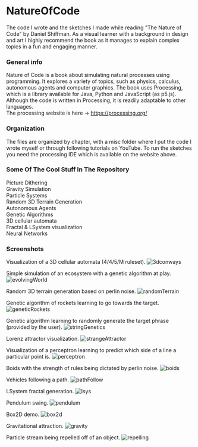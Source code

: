 # NatureOfCode
The code I wrote and the sketches I made while reading "The Nature of Code" by Daniel Shiffman. As a visual learner with a background
in design and art I highly recommend the book as it manages to explain complex topics in a fun and engaging manner.
### General info
Nature of Code is a book about simulating natural processes using programming. It explores a variety of topics, such as physics,
calculus, autonomous agents and computer graphics. The book uses Processing, which is a library available for Java, Python and JavaScript (as p5.js).
Although the code is written in Processing, it is readily adaptable to other languages. </br>
The processing website is here -> https://processing.org/
### Organization
The files are organized by chapter, with a misc folder where I put the code I wrote myself or through following tutorials
on YouTube. To run the sketches you need the processing IDE which is available on the website above.
### Some Of The Cool Stuff In The Repository
Picture Dithering </br>
Gravity Simulation </br>
Particle Systems </br>
Random 3D Terrain Generation </br>
Autonomous Agents </br>
Genetic Algorithms </br>
3D cellular automata </br>
Fractal & LSystem visualization </br>
Neural Networks </br>
### Screenshots
Visualization of a 3D cellular automata (4/4/5/M ruleset).
![3dconways](./screenshots/3dconways.gif)</br>

Simple simulation of an ecosystem with a genetic algorithm at play.
![evolvingWorld](./screenshots/evolvingWorld.gif)</br>

Random 3D terrain generation based on perlin noise.
![randomTerrain](./screenshots/randomTerrain.gif)</br>

Genetic algorithm of rockets learning to go towards the target.
![geneticRockets](./screenshots/geneticRockets.gif)</br>

Genetic algorithm learning to randomly generate the target phrase (provided by the user).
![stringGenetics](./screenshots/stringGenetics.gif)</br>

Lorenz attractor visualization.
![strangeAttractor](./screenshots/strangeAttractor.gif)</br>

Visualization of a perceptron learning to predict which side of a line a particular point is.
![perceptron](./screenshots/perceptronVis.gif)</br>

Boids with the strength of rules being dictated by perlin noise.
![boids](./screenshots/boids.gif)</br>

Vehicles following a path.
![pathFollow](./screenshots/pathFollowing.gif)</br>

LSystem fractal generation.
![lsys](./screenshots/LSys.gif)</br>

Pendulum swing.
![pendulum](./screenshots/pendulum.gif)</br>

Box2D demo.
![box2d](./screenshots/box2d.gif)</br>

Gravitational attraction.
![gravity](./screenshots/gravitationalAttraction.gif)</br>

Particle stream being repelled off of an object.
![repelling](./screenshots/particlesRepelled.gif)</br>

